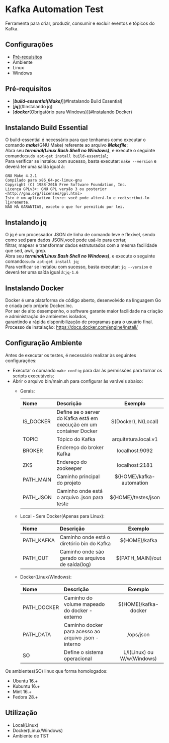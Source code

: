 # Kafka Automation Test

<p>Ferramenta para criar, produzir, consumir e excluir eventos e tópicos do Kafka.
</p>

## Configurações
- [Pré-requisitos](#Pré-requisitos)
- Ambiente 
- Linux
- Windows

## Pré-requisitos
 - [**_build-essential(Make)_**](#Instalando Build Essential)
 - [**_jq_**](#Instalando jq)
 - [**_docker_**(Obrigatório para Windows)](#Instalando Docker)

## Instalando Build Essential
 O build-essential é necessário para que tenhamos como executar o comando **_make_**(GNU Make) referente ao arquivo **_Makefile_**;
 <br/>Abra seu **_terminal(Linux Bash Shell no Windows)_**, e execute o seguinte comando:`sudo apt-get install build-essential`;
 <br/>Para verificar se instalou com sucesso, basta executar: `make --version` e deverá ter uma saída igual à:<br/> 

```
GNU Make 4.2.1
Compilado para x86_64-pc-linux-gnu
Copyright (C) 1988-2016 Free Software Foundation, Inc.
Licença GPLv3+: GNU GPL versão 3 ou posterior <http://gnu.org/licenses/gpl.html>
Isto é um aplicativo livre: você pode alterá-lo e redistribui-lo livremente.
NÃO HÁ GARANTIAS, exceto o que for permitido por lei.
```

## Instalando jq
O jq é um processador JSON de linha de comando leve e flexível, sendo como sed para dados JSON,você pode usá-lo para cortar,
<br/>filtrar, mapear e transformar dados estruturados com a mesma facilidade que sed, awk, grep.
<br/>Abra seu **_terminal(Linux Bash Shell no Windows)_**, e execute o seguinte comando:`sudo apt-get install jq`;
<br/>Para verificar se instalou com sucesso, basta executar: `jq --version` e deverá ter uma saída igual à:`jq-1.6`

## Instalando Docker
Docker é uma plataforma de código aberto, desenvolvido na linguagem Go e criada pelo próprio Docker.Inc. 
<br/>Por ser de alto desempenho, o software garante maior facilidade na criação e administração de ambientes isolados, 
<br/>garantindo a rápida disponibilização de programas para o usuário final.
<br/> Processo de instalação: https://docs.docker.com/engine/install/

## Configuração Ambiente
Antes de executar os testes, é necessário realizar às seguintes configurações:
   - Executar o comando `make config` para dar às permissões para tornar os scripts executáveis;
   - Abrir o arquivo bin/main.sh para configurar às varáveis abaixo:
     -  Gerais: <br/>
        
        | Nome                        | Descrição                                                           | Exemplo                                           |          
        |:-------------               | :-------------                                                      | :-------------:                                   |
        | IS_DOCKER                   | Define se o server do Kafka está em execução em um container Docker | S(Docker), N(Local)                               |
        | TOPIC                       | Tópico do Kafka                                                     | arquitetura.local.v1                              |
        | BROKER                      | Endereço do broker Kafka                                            | localhost:9092                                    |
        | ZKS                         | Endereço do zookeeper                                               | localhost:2181                                    |
        | PATH_MAIN                   | Caminho principal do projeto                                        | ${HOME}/kafka-automation                          |
        | PATH_JSON                   | Caminho onde está o arquivo .json para teste                        | ${HOME}/testes/json                               |
        
     - Local - Sem Docker(Apenas para Linux):<br/>
       
        | Nome                        | Descrição                                                           | Exemplo                                           |          
        |:-------------               | :-------------                                                      | :-------------:                                   |
        | PATH_KAFKA                  | Caminho onde está o diretório bin do Kafka                          | ${HOME}/kafka                                     |
        | PATH_OUT                    | Caminho onde são gerado os arquivos de saída(log)                   | ${PATH_MAIN}/out                                  |
     
     - Docker(Linux/Windows):<br/>  
       
        | Nome                        | Descrição                                                           | Exemplo                                           |          
        |:-------------               | :-------------                                                      | :-------------:                                   |
        | PATH_DOCKER                 | Caminho do volume mapeado do docker - externo                       | ${HOME}/kafka-docker                              |
        | PATH_DATA                   | Caminho docker para acesso ao arquivo .json - interno               | /ops/json                                         |
        | SO                          | Define o sistema operacional                                        |  L/l(Linux) ou W/w(Windows)                       |
    
Os ambientes(SO) linux que forma homologados:
- Ubuntu 16.+
- Kubuntu 16.+
- Mint 16.+
- Fedora 28.+
## Utilização
- Local(Linux)
- Docker(Linux/Windows)
- Ambiente de TST
